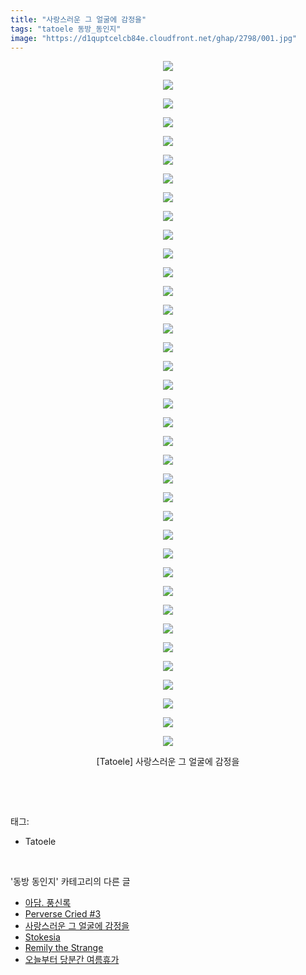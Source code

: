 ```yaml
---
title: "사랑스러운 그 얼굴에 감정을"
tags: "tatoele 동방_동인지"
image: "https://d1quptcelcb84e.cloudfront.net/ghap/2798/001.jpg"
---
```

<div class="article">
<p style="text-align: center; clear: none; float: none;"><img src="{{ site.imgserver8 }}/ghap/2798/001.jpg"/></p>
<p style="text-align: center; clear: none; float: none;"><img src="{{ site.imgserver8 }}/ghap/2798/002.jpg"/></p>
<p style="text-align: center; clear: none; float: none;"><img src="{{ site.imgserver8 }}/ghap/2798/003.jpg"/></p>
<p style="text-align: center; clear: none; float: none;"><img src="{{ site.imgserver8 }}/ghap/2798/004.jpg"/></p>
<p style="text-align: center; clear: none; float: none;"><img src="{{ site.imgserver8 }}/ghap/2798/005.jpg"/></p>
<p style="text-align: center; clear: none; float: none;"><img src="{{ site.imgserver8 }}/ghap/2798/006.jpg"/></p>
<p style="text-align: center; clear: none; float: none;"><img src="{{ site.imgserver8 }}/ghap/2798/007.jpg"/></p>
<p style="text-align: center; clear: none; float: none;"><img src="{{ site.imgserver8 }}/ghap/2798/008.jpg"/></p>
<p style="text-align: center; clear: none; float: none;"><img src="{{ site.imgserver8 }}/ghap/2798/009.jpg"/></p>
<p style="text-align: center; clear: none; float: none;"><img src="{{ site.imgserver8 }}/ghap/2798/010.jpg"/></p>
<p style="text-align: center; clear: none; float: none;"><img src="{{ site.imgserver8 }}/ghap/2798/011.jpg"/></p>
<p style="text-align: center; clear: none; float: none;"><img src="{{ site.imgserver8 }}/ghap/2798/012.jpg"/></p>
<p style="text-align: center; clear: none; float: none;"><img src="{{ site.imgserver8 }}/ghap/2798/013.jpg"/></p>
<p style="text-align: center; clear: none; float: none;"><img src="{{ site.imgserver8 }}/ghap/2798/014.jpg"/></p>
<p style="text-align: center; clear: none; float: none;"><img src="{{ site.imgserver8 }}/ghap/2798/015.jpg"/></p>
<p style="text-align: center; clear: none; float: none;"><img src="{{ site.imgserver8 }}/ghap/2798/016.jpg"/></p>
<p style="text-align: center; clear: none; float: none;"><img src="{{ site.imgserver8 }}/ghap/2798/017.jpg"/></p>
<p style="text-align: center; clear: none; float: none;"><img src="{{ site.imgserver8 }}/ghap/2798/018.jpg"/></p>
<p style="text-align: center; clear: none; float: none;"><img src="{{ site.imgserver8 }}/ghap/2798/019.jpg"/></p>
<p style="text-align: center; clear: none; float: none;"><img src="{{ site.imgserver8 }}/ghap/2798/020.jpg"/></p>
<p style="text-align: center; clear: none; float: none;"><img src="{{ site.imgserver8 }}/ghap/2798/021.jpg"/></p>
<p style="text-align: center; clear: none; float: none;"><img src="{{ site.imgserver8 }}/ghap/2798/022.jpg"/></p>
<p style="text-align: center; clear: none; float: none;"><img src="{{ site.imgserver8 }}/ghap/2798/023.jpg"/></p>
<p style="text-align: center; clear: none; float: none;"><img src="{{ site.imgserver8 }}/ghap/2798/024.jpg"/></p>
<p style="text-align: center; clear: none; float: none;"><img src="{{ site.imgserver8 }}/ghap/2798/025.jpg"/></p>
<p style="text-align: center; clear: none; float: none;"><img src="{{ site.imgserver8 }}/ghap/2798/026.jpg"/></p>
<p style="text-align: center; clear: none; float: none;"><img src="{{ site.imgserver8 }}/ghap/2798/027.jpg"/></p>
<p style="text-align: center; clear: none; float: none;"><img src="{{ site.imgserver8 }}/ghap/2798/028.jpg"/></p>
<p style="text-align: center; clear: none; float: none;"><img src="{{ site.imgserver8 }}/ghap/2798/029.jpg"/></p>
<p style="text-align: center; clear: none; float: none;"><img src="{{ site.imgserver8 }}/ghap/2798/030.jpg"/></p>
<p style="text-align: center; clear: none; float: none;"><img src="{{ site.imgserver8 }}/ghap/2798/031.jpg"/></p>
<p style="text-align: center; clear: none; float: none;"><img src="{{ site.imgserver8 }}/ghap/2798/032.jpg"/></p>
<p style="text-align: center; clear: none; float: none;"><img src="{{ site.imgserver8 }}/ghap/2798/033.jpg"/></p>
<p style="text-align: center; clear: none; float: none;"><img src="{{ site.imgserver8 }}/ghap/2798/034.jpg"/></p>
<p style="text-align: center; clear: none; float: none;"><img src="{{ site.imgserver8 }}/ghap/2798/035.jpg"/></p>
<p style="text-align: center; clear: none; float: none;"><img src="{{ site.imgserver8 }}/ghap/2798/036.jpg"/></p>
<p style="text-align: center; clear: none; float: none;"><img src="{{ site.imgserver8 }}/ghap/2798/037.jpg"/></p>
<p style="text-align: center; clear: none; float: none;">[Tatoele] 사랑스러운 그 얼굴에 감정을</p>
<p><br/></p>
</div><br/>
<div class="tagTrail">
<p>태그: </p>
<ul>
<li>Tatoele</li>
</ul>
</div><br/>
<div class="another">
<p>'동방 동인지' 카테고리의 다른 글</p>
<ul>
<li><a href="/ghap_2800">아담. 풍신록</a></li>
<li><a href="/ghap_2799">Perverse Cried #3</a></li>
<li><a href="/ghap_2798">사랑스러운 그 얼굴에 감정을</a></li>
<li><a href="/ghap_2797">Stokesia</a></li>
<li><a href="/ghap_2796">Remily the Strange</a></li>
<li><a href="/ghap_2795">오늘부터 당분간 여름휴가</a></li>
</ul>
</div><br/>
<div class="cb_module cb_fluid">
<div class="cb_wrt cb_profile">
</div><!-- commentList close -->
</div><br/>
